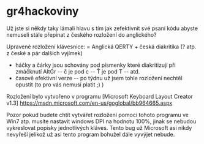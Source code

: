 # gr4hackoviny
Už jste si někdy taky lámali hlavu s tím jak zefektivnit své psaní kódu abyste nemuseli stále přepínat z českého rozložení do anglického?

Upravené rozložení klávesnice: 
= Anglická QERTY + česká diakritika (? atp. z české a pár dalších vyjímek) 
- háčky a čárky jsou schovány pod písmenky které diakritizují při zmáčknutí AltGr
 -- č je pod c
 -- Ť je pod T
 -- atd.
- časově efektivní verze
 -- po týdnu už jsem tohle rozložení nechtěl opustit (to pro vás nemusí platit ;) )
 
Rozložení bylo vytvořeno v programu [Microsoft Keyboard Layout Creator v1.3]
https://msdn.microsoft.com/en-us/goglobal/bb964665.aspx

Pozor pokud budete chtít vytvářet rozložení pomocí tohoto programu ve Win7 atp. musíte nastavit windows DPI na hodnotu 100%, jinak se nebudou vykreslovat popisky jednotlivých kláves. Tento bug už Microsoft asi nikdy nevyřeší jelikož už asi tento program bohužel dále vyvýjet nebude.
